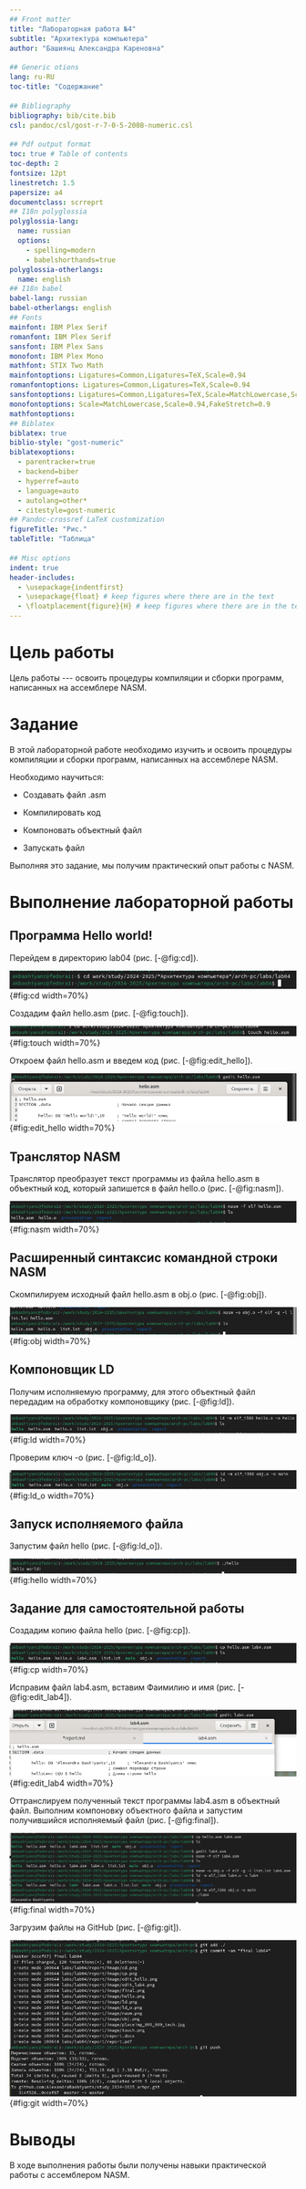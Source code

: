 ```yaml
---
## Front matter
title: "Лабораторная работа №4"
subtitle: "Архитектура компьютера"
author: "Башиянц Александра Кареновна"

## Generic otions
lang: ru-RU
toc-title: "Содержание"

## Bibliography
bibliography: bib/cite.bib
csl: pandoc/csl/gost-r-7-0-5-2008-numeric.csl

## Pdf output format
toc: true # Table of contents
toc-depth: 2
fontsize: 12pt
linestretch: 1.5
papersize: a4
documentclass: scrreprt
## I18n polyglossia
polyglossia-lang:
  name: russian
  options:
	- spelling=modern
	- babelshorthands=true
polyglossia-otherlangs:
  name: english
## I18n babel
babel-lang: russian
babel-otherlangs: english
## Fonts
mainfont: IBM Plex Serif
romanfont: IBM Plex Serif
sansfont: IBM Plex Sans
monofont: IBM Plex Mono
mathfont: STIX Two Math
mainfontoptions: Ligatures=Common,Ligatures=TeX,Scale=0.94
romanfontoptions: Ligatures=Common,Ligatures=TeX,Scale=0.94
sansfontoptions: Ligatures=Common,Ligatures=TeX,Scale=MatchLowercase,Scale=0.94
monofontoptions: Scale=MatchLowercase,Scale=0.94,FakeStretch=0.9
mathfontoptions:
## Biblatex
biblatex: true
biblio-style: "gost-numeric"
biblatexoptions:
  - parentracker=true
  - backend=biber
  - hyperref=auto
  - language=auto
  - autolang=other*
  - citestyle=gost-numeric
## Pandoc-crossref LaTeX customization
figureTitle: "Рис."
tableTitle: "Таблица"

## Misc options
indent: true
header-includes:
  - \usepackage{indentfirst}
  - \usepackage{float} # keep figures where there are in the text
  - \floatplacement{figure}{H} # keep figures where there are in the text
---
```


# Цель работы

Цель работы --- освоить процедуры компиляции и сборки программ, написанных на ассемблере NASM.


# Задание

В этой лабораторной работе необходимо изучить и освоить процедуры компиляции и сборки программ, написанных на ассемблере NASM.

Необходимо научиться:

* Создавать файл .asm

* Компилировать код

* Компоновать объектный файл

* Запускать файл

Выполняя это задание, мы получим практический опыт работы с NASM.



# Выполнение лабораторной работы

## Программа Hello world!

Перейдем в директорию lab04 (рис. [-@fig:cd]).

![Переход в каталог lab04](image/cd.png){#fig:cd width=70%}

Создадим файл hello.asm (рис. [-@fig:touch]).

![Создание файла hello.asm](image/touch.png){#fig:touch width=70%}

Откроем файл hello.asm и введем код (рис. [-@fig:edit_hello]).

![Написание кода](image/edit_hello.png){#fig:edit_hello width=70%}

## Транслятор NASM

Транслятор преобразует текст программы из файла hello.asm в объектный код, который запишется в файл hello.o (рис. [-@fig:nasm]).

![Создание файла hello.o](image/nasm.png){#fig:nasm width=70%}

## Расширенный синтаксис командной строки NASM

Скомпилируем исходный файл hello.asm в obj.o (рис. [-@fig:obj]).

![Компилиция исходного файла hello.asm в obj.o](image/obj.png){#fig:obj width=70%}

## Компоновщик LD

Получим исполняемую программу, для этого объектный файл передадим на обработку компоновщику (рис. [-@fig:ld]).

![Компоновщик ld](image/ld.png){#fig:ld width=70%}

Проверим ключ -o (рис. [-@fig:ld_o]).

![Ключ -o](image/ld_o.png){#fig:ld_o width=70%}

## Запуск исполняемого файла

Запустим файл hello (рис. [-@fig:ld_o]).

![Запуск файла hello](image/hello.png){#fig:hello width=70%}

## Задание для самостоятельной работы

Создадим копию файла hello (рис. [-@fig:cp]).

![Копирование файла hello](image/cp.png){#fig:cp width=70%}

Исправим файл lab4.asm, вставим Фаимилию и имя (рис. [-@fig:edit_lab4]).

![Изменение файла lab4.asm](image/edit_lab4.png){#fig:edit_lab4 width=70%}

Оттранслируем полученный текст программы lab4.asm в объектный файл. Выполним
компоновку объектного файла и запустим получившийся исполняемый файл (рис. [-@fig:final]).

![Копирование файла hello](image/final.png){#fig:final width=70%}

Загрузим файлы на GitHub (рис. [-@fig:git]).

![Загрузка файлов на GitHub](image/git.png){#fig:git width=70%}



# Выводы

В ходе выполнения работы были получены навыки практической работы с ассемблером NASM.



